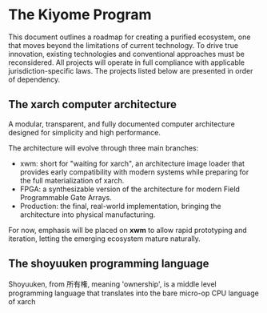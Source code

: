 # The Kiyome Program
This document outlines a roadmap for creating a purified ecosystem, one that moves beyond the limitations of current technology.
To drive true innovation, existing technologies and conventional approaches must be reconsidered.
All projects will operate in full compliance with applicable jurisdiction-specific laws.
The projects listed below are presented in order of dependency.

## The xarch computer architecture
A modular, transparent, and fully documented computer architecture designed for simplicity and high performance.

The architecture will evolve through three main branches:
- xwm: short for "waiting for xarch", an architecture image loader that provides early compatibility with modern systems while preparing for the full materialization of xarch.
- FPGA: a synthesizable version of the architecture for modern Field Programmable Gate Arrays.
- Production: the final, real-world implementation, bringing the architecture into physical manufacturing.

For now, emphasis will be placed on **xwm** to allow rapid prototyping and iteration, letting the emerging ecosystem mature naturally.

## The shoyuuken programming language

Shoyuuken, from 所有権, meaning 'ownership', is a middle level programming language that translates into the bare micro-op CPU language of xarch